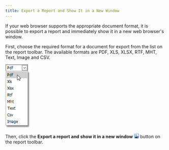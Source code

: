 ```yaml
---
title: Export a Report and Show It in a New Window
---
```

If your web browser supports the appropriate document format, it is possible to export a report and immediately show it in a new web browser's window.

First, choose the required format for a document for export from the list on the report toolbar. The available formats are PDF, XLS, XLSX, RTF, MHT, Text, Image and CSV.

![web_exportFormat](../../../../images/Img7546.png)

Then, click the **Export a report and show it in a new window** ![web_buttonSaveShow](../../../../images/Img7542.png) button on the report toolbar.